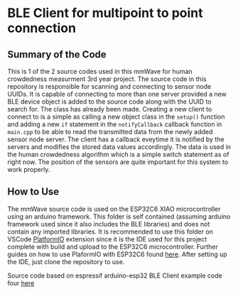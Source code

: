 # BLE Client for multipoint to point connection

## Summary of the Code
This is 1 of the 2 source codes used in this mmWave for human crowdedness measurment 3rd year project. The source code in this repository is responsible for scanning and connecting to sensor node UUIDs. It is capable of connecting to more than one server provided a new BLE device object is added to the source code along with the UUID to search for. The class has already been made. Creating a new client to connect to is a simple as calling a new object class in the `setup()` function and adding a new `if` statement in the `notifyCallback` callback function in `main.cpp` to be able to read the transmitted data from the newly added sensor node server. The client has a callback eveytime it is notified by the servers and modifies the stored data values accordingly. The data is used in the human crowdedness algorithm which is a simple switch statement as of right now. The position of the sensors are quite important for this system to work properly.


## How to Use
The mmWave source code is used on the ESP32C6 XIAO microcontroller using an arduino framework. This folder is self contained (assuming arduino framework used since it also includes the BLE libraries) and does not contain any imported libraries. It is recommended to use this folder on VSCode [PlatformIO](https://platformio.org) extension since it is the IDE used for this project complete with build and upload to the ESP32C6 microcontroller. Further guides on how to use PlaformIO with ESP32C6 found [here](https://wiki.seeedstudio.com/xiao_esp32c6_with_platform_io/). After setting up the IDE, just clone the repository to use.


Source code based on espressif arduino-esp32 BLE Client example code four [here](https://github.com/espressif/arduino-esp32/tree/master/libraries/BLE/examples/Client)
